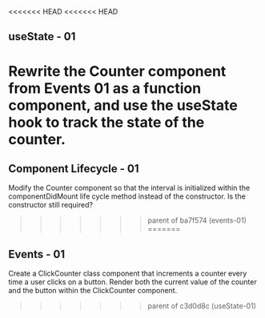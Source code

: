 <<<<<<< HEAD
<<<<<<< HEAD
## useState - 01

Rewrite the Counter component from Events 01 as a function component, and use the useState hook to track the state of the counter.
=======
## Component Lifecycle - 01

Modify the Counter component so that the interval is initialized within the componentDidMount life cycle method instead of the constructor. Is the constructor still required?
>>>>>>> parent of ba7f574 (events-01)
=======
## Events - 01

Create a ClickCounter class component that increments a counter every time a user clicks on a button. Render both the current value of the counter and the button within the ClickCounter component.
>>>>>>> parent of c3d0d8c (useState-01)
